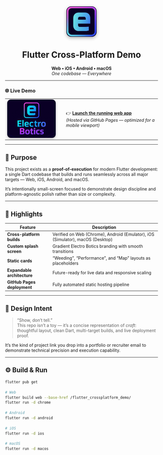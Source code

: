 <!-- ──────────────────────────────────────────────── -->
<!-- HEADER LOGO -->
<p align="center">
  <img src="docs/images/logo-full.png" alt="Electro Botics Logo" width="100" style="border-radius:16px; box-shadow:0 4px 12px rgba(0,0,0,0.3);" />
</p>

<h1 align="center">Flutter Cross-Platform Demo</h1>
<p align="center">
  <strong>Web  •  iOS  •  Android  •  macOS</strong><br/>
  <em>One codebase — Everywhere</em>
</p>

---

### 🌐 Live Demo

<table>
<tr>
<td width="180">
  <a href="https://timmytimmytimmytime.github.io/flutter_crossplatform_demo/" target="_blank">
    <img src="docs/images/Flutter-demo-static.jpg" width="160" alt="Launch Flutter Demo" style="border-radius:12px; box-shadow:0 3px 8px rgba(0,0,0,0.25);" />
  </a>
</td>
<td>
  <p>
    👉 <a href="https://timmytimmytimmytime.github.io/flutter_crossplatform_demo/" target="_blank"><strong>Launch the running web app</strong></a><br/>
    <em>(Hosted via GitHub Pages — optimized for a mobile viewport)</em>
  </p>
</td>
</tr>
</table>

<!-- <p>
  <a href="https://timmytimmytimmytime.github.io/flutter_crossplatform_demo/" target="_blank">
    <img src="docs/images/electro_botics_splash_full.png" alt="Futter Crossplatform Thumbnail" width="160" style="border-radius:16px; box-shadow:0 4px 8px rgba(0,0,0,0.25);" />
  </a>
</p>

<p>
  👉 <a href="https://timmytimmytimmytime.github.io/flutter_crossplatform_demo/" target="_blank"><strong>Launch the running web app</strong></a><br/>
  <em>(Hosted via GitHub Pages — optimized for a mobile viewport)</em>
</p> -->

---

## 🧭 Purpose

This project exists as a **proof-of-execution** for modern Flutter development:  
a single Dart codebase that builds and runs seamlessly across all major targets — Web, iOS, Android, and macOS.  

It’s intentionally small-screen focused to demonstrate design discipline and platform-agnostic polish rather than size or complexity.

---

## 🧩 Highlights

| Feature | Description |
|----------|--------------|
| **Cross-platform builds** | Verified on Web (Chrome), Android (Emulator), iOS (Simulator), macOS (Desktop) |
| **Custom splash screen** | Gradient Electro Botics branding with smooth transitions |
| **Static cards** | “Weeding”, “Performance”, and “Map” layouts as placeholders |
| **Expandable architecture** | Future-ready for live data and responsive scaling |
| **GitHub Pages deployment** | Fully automated static hosting pipeline |

---

## 🧠 Design Intent

> “Show, don’t tell.”  
> This repo isn’t a toy — it’s a concise representation of *craft*: thoughtful layout, clean Dart, multi-target builds, and live deployment proof.  

It’s the kind of project link you drop into a portfolio or recruiter email to demonstrate technical precision and execution capability.

---

## ⚙️ Build & Run

```bash
flutter pub get

# Web
flutter build web --base-href /flutter_crossplatform_demo/
flutter run -d chrome

# Android
flutter run -d android

# iOS
flutter run -d ios

# macOS
flutter run -d macos

